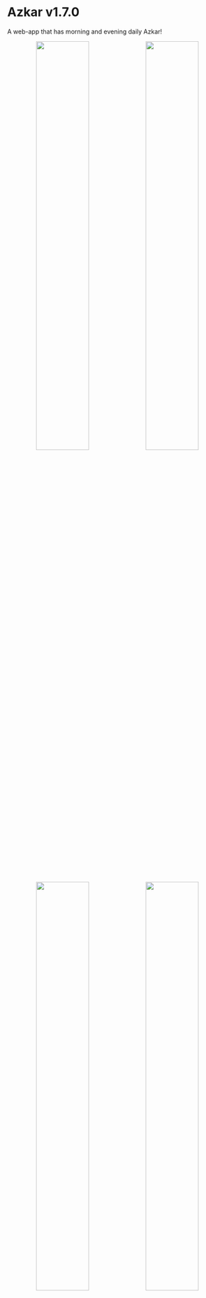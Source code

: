 # Azkar v1.7.0
A web-app that has morning and evening daily Azkar! 

<p align=center>
  <img width="49%" src="https://user-images.githubusercontent.com/15097797/235320918-5e91632b-0387-4e70-8ab4-6821995dd7f9.png" />
  <img width="49%" src="https://user-images.githubusercontent.com/15097797/235320944-90b27e5f-ed9a-4cfb-b1cc-b00a3ca869af.png" />
</p>

<p align=center>
  <img width="49%" src="https://user-images.githubusercontent.com/15097797/235320963-64065546-c8de-4e7f-bcdd-6a01b8280e59.png" />
  <img width="49%" src="https://user-images.githubusercontent.com/15097797/235320969-53519f21-faee-4c08-b0b4-f07db597682a.png" />
</p>


User friendly UI that keeps track of Azkar and their count per Zikr

Now has a Masbaha that counts your tasbeeh!

Available for iOS and Android!

Check it out [here](https://ziadh.github.io/Azkar-Flutter/) and save it to your homescreen for the full app experience!

